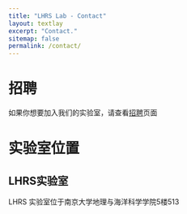 ```yaml
---
title: "LHRS Lab - Contact"
layout: textlay
excerpt: "Contact."
sitemap: false
permalink: /contact/
---
```


# 招聘
如果你想要加入我们的实验室，请查看[招聘](../recruitment)页面

# 实验室位置

## LHRS实验室
LHRS 实验室位于南京大学地理与海洋科学学院5楼513


<!-- <div style="position:relative;text-align:right;height:500px;width:100%;">
  <iframe width="100%" height="500" 
          src="https://maps.google.com/maps?q=J.B.%20Hunt%20Transport%20Services%20Center%20for%20Academic%20Excellence%20(JBHT)&t=&z=16&ie=UTF8&iwloc=&output=embed" 
          frameborder="0" scrolling="no" marginheight="0" marginwidth="0">
  </iframe>
</div>

## Robotic Lab
We are establishing Robotic Lab focuses on robotic control projects, which is located in Bell Engineering Center (**Room 4134C**):

<div style="position:relative;text-align:right;height:500px;width:100%;">
  <iframe width="100%" height="500" 
      src="https://maps.google.com/maps?q=Bell%20Engineering%20Center,%20AR%2072701&t=&z=16&ie=UTF8&iwloc=&output=embed" 
      frameborder="0" scrolling="no" marginheight="0" marginwidth="0">
  </iframe>
</div> -->
